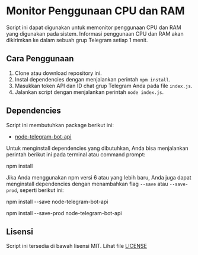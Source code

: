 # Monitor Penggunaan CPU dan RAM

Script ini dapat digunakan untuk memonitor penggunaan CPU dan RAM yang digunakan pada sistem. Informasi penggunaan CPU dan RAM akan dikirimkan ke dalam sebuah grup Telegram setiap 1 menit.

## Cara Penggunaan

1. Clone atau download repository ini.
2. Instal dependencies dengan menjalankan perintah `npm install`.
3. Masukkan token API dan ID chat grup Telegram Anda pada file `index.js`.
4. Jalankan script dengan menjalankan perintah `node index.js`.

## Dependencies

Script ini membutuhkan package berikut ini:

- [node-telegram-bot-api](https://www.npmjs.com/package/node-telegram-bot-api)

Untuk menginstall dependencies yang dibutuhkan, Anda bisa menjalankan perintah berikut ini pada terminal atau command prompt:

npm install

Jika Anda menggunakan npm versi 6 atau yang lebih baru, Anda juga dapat menginstall dependencies dengan menambahkan flag `--save` atau `--save-prod`, seperti berikut ini:

npm install --save node-telegram-bot-api

npm install --save-prod node-telegram-bot-api



## Lisensi
Script ini tersedia di bawah lisensi MIT. Lihat file [LICENSE](LICENSE)
